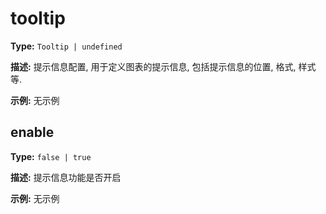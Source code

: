 # tooltip

**Type:** `Tooltip | undefined`

**描述:**
提示信息配置, 用于定义图表的提示信息, 包括提示信息的位置, 格式, 样式等.

**示例:**
无示例


## enable

**Type:** `false | true`

**描述:**
提示信息功能是否开启

**示例:**
无示例

